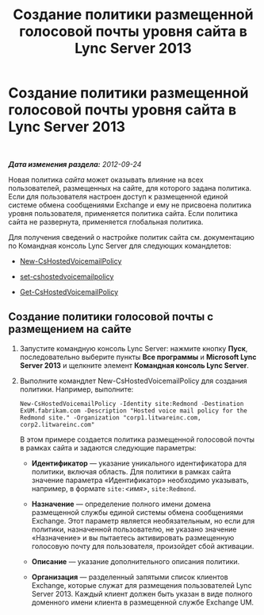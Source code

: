 ﻿---
title: Создание политики размещенной голосовой почты уровня сайта в Lync Server 2013
TOCTitle: Создание политики размещенной голосовой почты уровня сайта в Lync Server 2013
ms:assetid: 145892c8-a6ca-45fb-9e83-786f709dd775
ms:mtpsurl: https://technet.microsoft.com/ru-ru/library/Gg398216(v=OCS.15)
ms:contentKeyID: 49309027
ms.date: 05/19/2016
mtps_version: v=OCS.15
ms.translationtype: HT
---

# Создание политики размещенной голосовой почты уровня сайта в Lync Server 2013

 

_**Дата изменения раздела:** 2012-09-24_

Новая политика *сайта* может оказывать влияние на всех пользователей, размещенных на сайте, для которого задана политика. Если для пользователя настроен доступ к размещенной единой системе обмена сообщениями Exchange и ему не присвоена политика уровня пользователя, применяется политика сайта. Если политика сайта не развернута, применяется глобальная политика.

Для получения сведений о настройке политик сайта см. документацию по Командная консоль Lync Server для следующих командлетов:

  - [New-CsHostedVoicemailPolicy](https://docs.microsoft.com/en-us/powershell/module/skype/New-CsHostedVoicemailPolicy)

  - [set-cshostedvoicemailpolicy](https://docs.microsoft.com/en-us/powershell/module/skype/Set-CsHostedVoicemailPolicy)

  - [Get-CsHostedVoicemailPolicy](https://docs.microsoft.com/en-us/powershell/module/skype/Get-CsHostedVoicemailPolicy)

## Создание политики голосовой почты с размещением на сайте

1.  Запустите командную консоль Lync Server: нажмите кнопку **Пуск**, последовательно выберите пункты **Все программы** и **Microsoft Lync Server 2013** и щелкните элемент **Командная консоль Lync Server**.

2.  Выполните командлет New-CsHostedVoicemailPolicy для создания политики. Например, выполните:
    
        New-CsHostedVoicemailPolicy -Identity site:Redmond -Destination ExUM.fabrikam.com -Description "Hosted voice mail policy for the Redmond site." -Organization "corp1.litwareinc.com, corp2.litwareinc.com"
    
    В этом примере создается политика размещенной голосовой почты в рамках сайта и задаются следующие параметры:
    
      - **Идентификатор** — указание уникального идентификатора для политики, включая область. Для политики в рамках сайта значение параметра «Идентификатор» необходимо указывать, например, в формате `site:`*\<имя\>*, `site:Redmond`.
    
      - **Назначение** — определение полного имени домена размещенной службы единой системы обмена сообщениями Exchange. Этот параметр является необязательным, но если для политики, назначенной пользователю, не указано значение «Назначение» и вы пытаетесь активировать размещенную голосовую почту для пользователя, произойдет сбой активации.
    
      - **Описание** — указание дополнительного описания политики.
    
      - **Организация** — разделенный запятыми список клиентов Exchange, которые служат для размещения пользователей Lync Server 2013. Каждый клиент должен быть указан в виде полного доменного имени клиента в размещенной службе Exchange UM.

